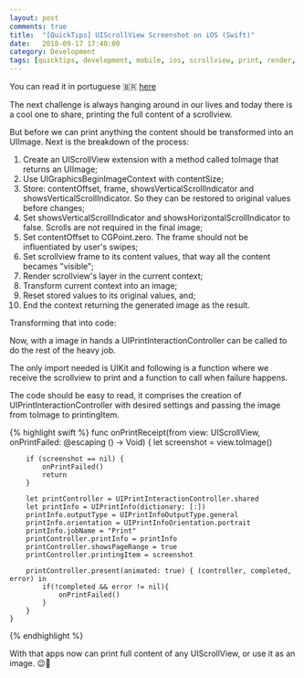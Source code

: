 ```yaml
---
layout: post
comments: true
title:  "[QuickTips] UIScrollView Screenshot on iOS (Swift)"
date:   2018-09-17 17:40:00
category: Development
tags: [quicktips, development, mobile, ios, scrollview, print, render, content, screenshot]
---
```


You can read it in portuguese 🇧🇷 [here](https://medium.com/codando-a-vida-adoidado/screenshot-de-uma-scrollview-no-ios-swift-b24a428d57a0)

The next challenge is always hanging around in our lives and today there is a cool one to share, printing the full content of a scrollview. 

But before we can print anything the content should be transformed into an UIImage. Next is the breakdown of the process:

1. Create an UIScrollView extension with a method called toImage that returns an UIImage;
2. Use UIGraphicsBeginImageContext with contentSize;
3. Store: contentOffset, frame, showsVerticalScrollIndicator and showsVerticalScrollIndicator. So they can be restored to original values before changes;
4. Set showsVerticalScrollIndicator and showsHorizontalScrollIndicator to false. Scrolls are not required in the final image;
5. Set contentOffset to CGPoint.zero. The frame should not be influentiated by user's swipes;
6. Set scrollview frame to its content values, that way all the content becames "visible";
7. Render scrollview's layer in the current context;
8. Transform current context into an image;
9. Reset stored values to its original values, and;
10. End the context returning the generated image as the result.

Transforming that into code:

<script src="https://gist.github.com/vnavarro/3726b6ad62a51c429135e3358fa59f99.js"></script>

Now, with a image in hands a UIPrintInteractionController can be called to do the rest of the heavy job.

The only import needed is UIKit and following is a function where we receive the scrollview to print and a function to call when failure happens.

The code should be easy to read, it comprises the creation of UIPrintInteractionController with desired settings and  passing the image from toImage to printingItem.

{% highlight swift %}
func onPrintReceipt(from view: UIScrollView, onPrintFailed: @escaping () -> Void) {
        let screenshot = view.toImage()
        
        if (screenshot == nil) {
            onPrintFailed()
            return
        }
        
        let printController = UIPrintInteractionController.shared
        let printInfo = UIPrintInfo(dictionary: [:])
        printInfo.outputType = UIPrintInfoOutputType.general
        printInfo.orientation = UIPrintInfoOrientation.portrait
        printInfo.jobName = "Print"
        printController.printInfo = printInfo
        printController.showsPageRange = true
        printController.printingItem = screenshot
        
        printController.present(animated: true) { (controller, completed, error) in
            if(!completed && error != nil){
                onPrintFailed()
            }
        }
    }
{% endhighlight %}

With that apps now can print full content of any UIScrollView, or use it as an image. 😉👋
